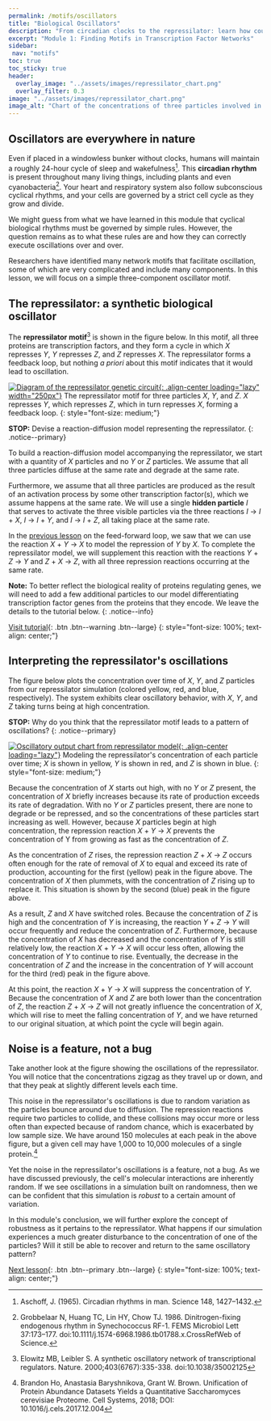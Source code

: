 ```yaml
---
permalink: /motifs/oscillators
title: "Biological Oscillators"
description: "From circadian clocks to the repressilator: learn how coupled motifs form biological oscillators and what makes them robust."
excerpt: "Module 1: Finding Motifs in Transcription Factor Networks"
sidebar:
 nav: "motifs"
toc: true
toc_sticky: true
header:
  overlay_image: "../assets/images/repressilator_chart.png"
  overlay_filter: 0.3
image: "../assets/images/repressilator_chart.png"
image_alt: "Chart of the concentrations of three particles involved in the repressilator, a synthetic biological oscillating system."
---
```


## Oscillators are everywhere in nature

Even if placed in a windowless bunker without clocks, humans will maintain a roughly 24-hour cycle of sleep and wakefulness[^bunker]. This **circadian rhythm** is present throughout many living things, including plants and even cyanobacteria[^bacteria]. Your heart and respiratory system also follow subconscious cyclical rhythms, and your cells are governed by a strict cell cycle as they grow and divide.

We might guess from what we have learned in this module that cyclical biological rhythms must be governed by simple rules. However, the question remains as to what these rules are and how they can correctly execute oscillations over and over.

Researchers have identified many network motifs that facilitate oscillation, some of which are very complicated and include many components. In this lesson, we will focus on a simple three-component oscillator motif.

## The repressilator: a synthetic biological oscillator

The **repressilator motif**[^repress] is shown in the figure below. In this motif, all three proteins are transcription factors, and they form a cycle in which *X* represses *Y*, *Y* represses *Z*, and *Z* represses *X*. The repressilator forms a feedback loop, but nothing *a priori* about this motif indicates that it would lead to oscillation.

[![Diagram of the repressilator genetic circuit](../assets/images/600px/repressilator.png){: .align-center loading="lazy" width="250px"}](../assets/images/repressilator.png)
The repressilator motif for three particles <em>X</em>, <em>Y</em>, and <em>Z</em>. <em>X</em> represses <em>Y</em>, which represses <em>Z</em>, which in turn represses <em>X</em>, forming a feedback loop.
{: style="font-size: medium;"}

**STOP:** Devise a reaction-diffusion model representing the repressilator.
{: .notice--primary}

To build a reaction-diffusion model accompanying the repressilator, we start with a quantity of *X* particles and no *Y* or *Z* particles. We assume that all three particles diffuse at the same rate and degrade at the same rate.

Furthermore, we assume that all three particles are produced as the result of an activation process by some other transcription factor(s), which we assume happens at the same rate. We will use a single **hidden particle** *I* that serves to activate the three visible particles via the three reactions *I* → *I* + *X*, *I* → *I* + *Y*, and *I* → *I* + *Z*, all taking place at the same rate.

In the [previous lesson](feedforward) on the feed-forward loop, we saw that we can use the reaction *X* + *Y* → *X* to model the repression of *Y* by *X*. To complete the repressilator model, we will supplement this reaction with the reactions *Y* + *Z* → *Y* and *Z* + *X* → *Z*, with all three repression reactions occurring at the same rate.

**Note:** To better reflect the biological reality of proteins regulating genes, we will need to add a few additional particles to our model differentiating transcription factor genes from the proteins that they encode. We leave the details to the tutorial below.
{: .notice--info}


[Visit tutorial](tutorial_oscillators){: .btn .btn--warning .btn--large}
{: style="font-size: 100%; text-align: center;"}

## Interpreting the repressilator's oscillations

The figure below plots the concentration over time of *X*, *Y*, and *Z* particles from our repressilator simulation (colored yellow, red, and blue, respectively). The system exhibits clear oscillatory behavior, with *X*, *Y*, and *Z* taking turns being at high concentration.

**STOP:** Why do you think that the repressilator motif leads to a pattern of oscillations?
{: .notice--primary}

[![Oscillatory output chart from repressilator model](../assets/images/600px/repressilator_chart_2.png){: .align-center loading="lazy"}](../assets/images/repressilator_chart_2.png)
Modeling the repressilator's concentration of each particle over time; *X* is shown in yellow, *Y* is shown in red, and *Z* is shown in blue.
{: style="font-size: medium;"}

Because the concentration of *X* starts out high, with no *Y* or *Z* present, the concentration of *X* briefly increases because its rate of production exceeds its rate of degradation. With no *Y* or *Z* particles present, there are none to degrade or be repressed, and so the concentrations of these particles start increasing as well. However, because *X* particles begin at high concentration, the repression reaction *X* + *Y* → *X* prevents the concentration of Y from growing as fast as the concentration of *Z*.

As the concentration of *Z* rises, the repression reaction *Z* + *X* → *Z* occurs often enough for the rate of removal of *X* to equal and exceed its rate of production, accounting for the first (yellow) peak in the figure above. The concentration of *X* then plummets, with the concentration of *Z* rising up to replace it. This situation is shown by the second (blue) peak in the figure above.

As a result, *Z* and *X* have switched roles. Because the concentration of *Z* is high and the concentration of *Y* is increasing, the reaction *Y* + *Z* → *Y* will occur frequently and reduce the concentration of *Z*. Furthermore, because the concentration of *X* has decreased and the concentration of *Y* is still relatively low, the reaction *X* + *Y* → *X* will occur less often, allowing the concentration of *Y* to continue to rise. Eventually, the decrease in the concentration of *Z* and the increase in the concentration of *Y* will account for the third (red) peak in the figure above.

At this point, the reaction *X* + *Y* → *X* will suppress the concentration of *Y*. Because the concentration of *X* and *Z* are both lower than the concentration of *Z*, the reaction *Z* + *X* → *Z* will not greatly influence the concentration of *X*, which will rise to meet the falling concentration of *Y*, and we have returned to our original situation, at which point the cycle will begin again.

## Noise is a feature, not a bug

Take another look at the figure showing the oscillations of the repressilator. You will notice that the concentrations zigzag as they travel up or down, and that they peak at slightly different levels each time.

This noise in the repressilator's oscillations is due to random variation as the particles bounce around due to diffusion. The repression reactions require two particles to collide, and these collisions may occur more or less often than expected because of random chance, which is exacerbated by low sample size. We have around 150 molecules at each peak in the above figure, but a given cell may have 1,000 to 10,000 molecules of a single protein.[^noise]

Yet the noise in the repressilator's oscillations is a feature, not a bug. As we have discussed previously, the cell's molecular interactions are inherently random. If we see oscillations in a simulation built on randomness, then we can be confident that this simulation is *robust* to a certain amount of variation.

In this module's conclusion, we will further explore the concept of robustness as it pertains to the repressilator. What happens if our simulation experiences a much greater disturbance to the concentration of one of the particles?  Will it still be able to recover and return to the same oscillatory pattern?

[Next lesson](conclusion){: .btn .btn--primary .btn--large}
{: style="font-size: 100%; text-align: center;"}

[^bunker]: Aschoff, J. (1965). Circadian rhythms in man. Science 148, 1427–1432.

[^bacteria]: Grobbelaar N, Huang TC, Lin HY, Chow TJ. 1986. Dinitrogen-fixing endogenous rhythm in Synechococcus RF-1. FEMS Microbiol Lett 37:173–177. doi:10.1111/j.1574-6968.1986.tb01788.x.CrossRefWeb of Science.

[^repress]: Elowitz MB, Leibler S. A synthetic oscillatory network of transcriptional regulators. Nature. 2000;403(6767):335-338. doi:10.1038/35002125

[^noise]: Brandon Ho, Anastasia Baryshnikova, Grant W. Brown. Unification of Protein Abundance Datasets Yields a Quantitative Saccharomyces cerevisiae Proteome. Cell Systems, 2018; DOI: 10.1016/j.cels.2017.12.004
